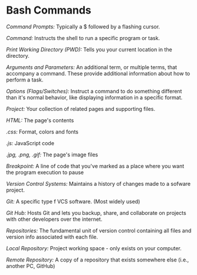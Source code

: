 # Bash Commands

*Command Prompts:*
Typically a $ followed by a flashing cursor.

*Command:*
Instructs the shell to run a specific program or task.

*Print Working Directory (PWD):*
Tells you your current location in the directory.

*Arguments and Parameters:*
An additional term, or multiple terms, that accompany a command. These provide additional information about how to perform a task.

*Options (Flags/Switches):*
Instruct a command to do something different than it's normal behavior, like displaying information in a specific format.

*Project:*
Your collection of related pages and supporting files.

*HTML:*
The page's contents

*.css:*
Format, colors and fonts

*.js:*
JavaScript code

*.jpg, .png, .gif:*
The page's image files

*Breakpoint:*
A line of code that you've marked as a place where you want the program execution to pause

*Version Control Systems:*
Maintains a history of changes made to a sofware project.

*Git:* A specific type f VCS software. (Most widely used)

*Git Hub:* Hosts Git and lets you backup, share, and collaborate on projects with other developers over the internet.

*Repositories:*
The fundamental unit of version control containing all files and version info associated with each file.

*Local Repository:* 
Project working space - only exists on your computer.

*Remote Repository:*
A copy of a repository that exists somewhere else (i.e., another PC, GitHub)